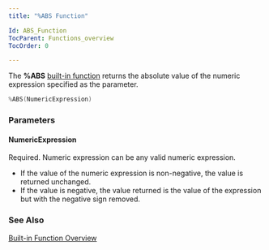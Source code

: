 ```yaml
---
title: "%ABS Function"

Id: ABS_Function
TocParent: Functions_overview
TocOrder: 0

---
```


The **%ABS** [built-in function](Functions_overview.html) returns the absolute value of the numeric expression specified as the parameter.

```c
%ABS(NumericExpression)
```

### Parameters

#### NumericExpression

Required. Numeric expression can be any valid numeric expression.

- If the value of the numeric expression is non-negative, the value is returned unchanged.
- If the value is negative, the value returned is the value of the expression but with the negative sign removed.

### See Also

[Built-in Function Overview](Functions_overview.html)
